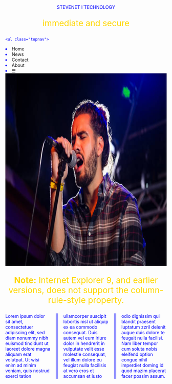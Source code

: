 <!DOCTYPE html>
<html>
<head>
	<title>STEVENET I`TECHNOLOGY</title>
</head>
<body>
	<center><h1></h1>STEVENET I`TECHNOLOGY</center>
	<p>immediate and secure</p>



	<ul class="topnav">
  <li><a href="#home">Home</a></li>
  <li><a href="#news">News</a></li>
  <li><a href="#contact">Contact</a></li>
  <li><a href="#about">About</a></li>
  <li class="icon">
    <a href="javascript:void(0);" onclick="myFunction()">&#9776;</a>
  </li>
</ul>
 
<img src="phot1.jpg">



<html>
<head>
<style>
.newspaper {
    -webkit-column-count: 3; /* Chrome, Safari, Opera */
    -moz-column-count: 3; /* Firefox */
    column-count: 3;
    -webkit-column-gap: 40px; /* Chrome, Safari, Opera */
    -moz-column-gap: 40px; /* Firefox */
    column-gap: 40px;
    -webkit-column-rule-style: solid; /* Chrome, Safari, Opera */
    -moz-column-rule-style: solid; /* Firefox */
    column-rule-style: solid;
}
</style>
</head>
<body>

<p><b>Note:</b> Internet Explorer 9, and earlier versions, does not support the column-rule-style property.</p>

<div class="newspaper">
Lorem ipsum dolor sit amet, consectetuer adipiscing elit, sed diam nonummy nibh euismod tincidunt ut laoreet dolore magna aliquam erat volutpat. Ut wisi enim ad minim veniam, quis nostrud exerci tation ullamcorper suscipit lobortis nisl ut aliquip ex ea commodo consequat. Duis autem vel eum iriure dolor in hendrerit in vulputate velit esse molestie consequat, vel illum dolore eu feugiat nulla facilisis at vero eros et accumsan et iusto odio dignissim qui blandit praesent luptatum zzril delenit augue duis dolore te feugait nulla facilisi. Nam liber tempor cum soluta nobis eleifend option congue nihil imperdiet doming id quod mazim placerat facer possim assum.
</div>

</body>
</html>








</body>
</html>
<style type="text/css">
	html, body
	h1{
		color: blue;
		font-size: 30px;
		font-weight: bold;

	}
	p{
		color: gold;
		font-size: 26px;
		text-align: center;
	}
	ul{
		list-style-type: none;
		margin: 0;
		padding: 0;
	}
	li a{
		text-decoration: none;

	}

body{
	background-image: url("opera.png");
	background-repeat: no-repeat;
}
img{
	border-image: none;
	background-size: auto;
	height: 600px;
	width: 1210px;
}


	/* Remove margins and padding from the list, and add a black background color */
ul.topnav {
    list-style-type: none;
    margin: 0;
    padding: 0;
    overflow: hidden;
    background-color: #333;
}

/* Float the list items side by side */
ul.topnav li {float: left;}

/* Style the links inside the list items */
ul.topnav li a {
    display: inline-block;
    color: #f2f2f2;
    text-align: center;
    padding: 14px 16px;
    text-decoration: none;
    transition: 0.3s;
    font-size: 17px;
}

/* Change background color of links on hover */
ul.topnav li a:hover {background-color: #111;}

/* Hide the list item that contains the link that should open and close the topnav on small screens */
ul.topnav li.icon {display: none;}
</style>
